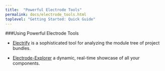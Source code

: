 ```yaml
---
title:  "Powerful Electrode Tools"
permalink: docs/electrode_tools.html
toplevel: "Getting Started: Quick Guide"
---
```


###Using Powerful Electrode Tools

*  [Electrify](electrify.html) is a sophisticated tool for analyzing the module tree of project bundles.

*  [Electrode-Explorer](electrode_explorer.html) a dynamic, real-time showcase of all your components.
